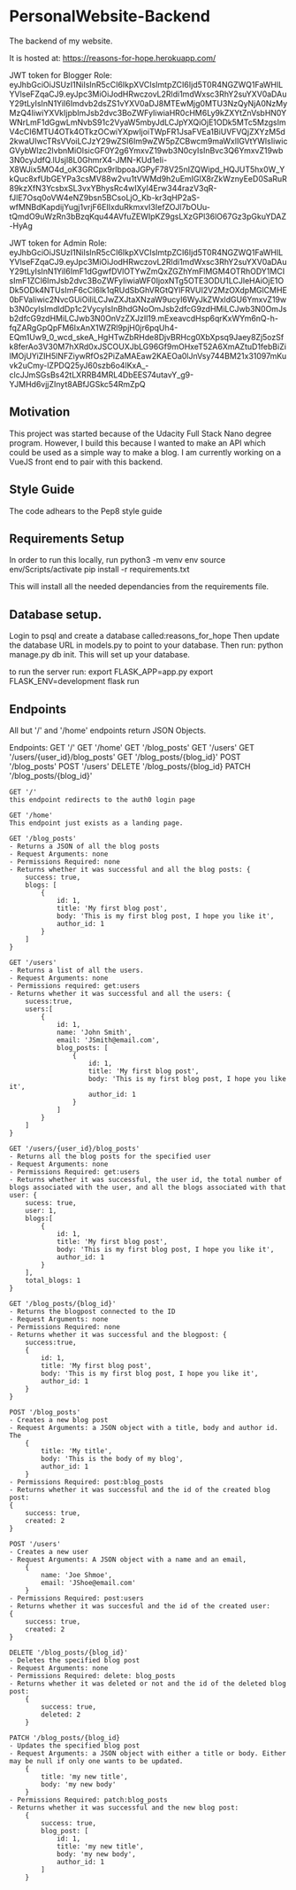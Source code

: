 # PersonalWebsite-Backend
The backend of my website.

It is hosted at: https://reasons-for-hope.herokuapp.com/

JWT token for Blogger Role: eyJhbGciOiJSUzI1NiIsInR5cCI6IkpXVCIsImtpZCI6Ijd5T0R4NGZWQ1FaWHlLYVlseFZqaCJ9.eyJpc3MiOiJodHRwczovL2Rldi1mdWxsc3RhY2suYXV0aDAuY29tLyIsInN1YiI6Imdvb2dsZS1vYXV0aDJ8MTEwMjg0MTU3NzQyNjA0NzMyMzQ4IiwiYXVkIjpbImJsb2dvc3BoZWFyIiwiaHR0cHM6Ly9kZXYtZnVsbHN0YWNrLmF1dGgwLmNvbS91c2VyaW5mbyJdLCJpYXQiOjE1ODk5MTc5MzgsImV4cCI6MTU4OTk4OTkzOCwiYXpwIjoiTWpFR1JsaFVEa1BiUVFVQjZXYzM5d2kwaUIwcTRsVVoiLCJzY29wZSI6Im9wZW5pZCBwcm9maWxlIGVtYWlsIiwicGVybWlzc2lvbnMiOlsicGF0Y2g6YmxvZ19wb3N0cyIsInBvc3Q6YmxvZ19wb3N0cyJdfQ.lUsjl8L0GhmrX4-JMN-KUd1eIi-X8WJix5MO4d_oK3GRCpx9rlbpoaJGPyF78V25nIZQWipd_HQJUT5hx0W_YkQuc8xfUbGEYPa3csMV88w2vu1tVWMd9h2uEmIGlX8rZkWznyEeD0SaRuR89kzXfN3YcsbxSL3vxYBhysRc4wIXyI4Erw344razV3qR-fJlE7Osq0oVW4eNZ9bsn5BCsoLjO_Kb-kr3qHP2aS-wfMNBdKapdijYugj1vrjF6EIIxduRkmxvI3IefZOJl7bOUu-tQmdO9uWzRn3bBzqKqu44AVfuZEWIpKZ9gsLXzGPl36lO67Gz3pGkuYDAZ-HyAg

JWT token for Admin Role: eyJhbGciOiJSUzI1NiIsInR5cCI6IkpXVCIsImtpZCI6Ijd5T0R4NGZWQ1FaWHlLYVlseFZqaCJ9.eyJpc3MiOiJodHRwczovL2Rldi1mdWxsc3RhY2suYXV0aDAuY29tLyIsInN1YiI6ImF1dGgwfDVlOTYwZmQxZGZhYmFlMGM4OTRhODY1MCIsImF1ZCI6ImJsb2dvc3BoZWFyIiwiaWF0IjoxNTg5OTE3ODU1LCJleHAiOjE1ODk5ODk4NTUsImF6cCI6Ik1qRUdSbGhVRGtQYlFRVUI2V2MzOXdpMGlCMHE0bFVaIiwic2NvcGUiOiIiLCJwZXJtaXNzaW9ucyI6WyJkZWxldGU6YmxvZ19wb3N0cyIsImdldDp1c2VycyIsInBhdGNoOmJsb2dfcG9zdHMiLCJwb3N0OmJsb2dfcG9zdHMiLCJwb3N0OnVzZXJzIl19.mExeavcdHsp6qrKxWYm6nQ-h-fqZARgGpQpFM6IxAnX1WZRl9pjH0jr6pqUh4-EQm1Uw9_0_wcd_skeA_HgHTwZbRHde8DjvBRHcg0XbXpsq9Jaey8Zj5ozSfk8ferAo3V30M7hXRd0xJSCOUXJbLG96Gf9mOHxeT52A6XmAZtuD1febBiZilMOjUYiZIH5lNFZiywRfOs2PiZaMAEaw2KAEOa0lJnVsy744BM21x31097mKuvk2uCmy-lZPDQ25yJ60szb6o4lKxA_-clcJJmSGsBs42tLXRRB4MRL4DbEES74utavY_g9-YJMHd6vjjZInyt8ABfJGSkc54RmZpQ 

## Motivation 
This project was started because of the Udacity Full Stack Nano degree program. However, I build this because I wanted to make an API which could be used as a simple way to make a blog. I am currently working on a VueJS front end to pair with this backend. 

## Style Guide
The code adhears to the Pep8 style guide

## Requirements Setup
In order to run this locally, run
python3 -m venv env
source env/Scripts/activate
pip install -r requirements.txt

This will install all the needed dependancies from the requirements
file. 

## Database setup. 
Login to psql and create a database called:reasons_for_hope
Then update the database URL in models.py to point to your 
database. 
Then run: python manage.py db init.
This will set up your database. 

to run the server run:
export FLASK_APP=app.py
export FLASK_ENV=development
flask run

## Endpoints 
All but '/' and '/home' endpoints return JSON Objects.

Endpoints:
GET '/'
GET '/home'
GET '/blog_posts'
GET '/users'
GET '/users/{user_id}/blog_posts'
GET '/blog_posts/{blog_id}'
POST '/blog_posts'
POST '/users'
DELETE '/blog_posts/{blog_id}
PATCH '/blog_posts/{blog_id}'


```
GET '/'
this endpoint redirects to the auth0 login page

GET '/home' 
This endpoint just exists as a landing page.

GET '/blog_posts'
- Returns a JSON of all the blog posts
- Request Arguments: none
- Permissions Required: none
- Returns whether it was successful and all the blog posts: {
    success: true,
    blogs: [
        {
            id: 1,
            title: 'My first blog post',
            body: 'This is my first blog post, I hope you like it',
            author_id: 1
        }
    ]
}

GET '/users'
- Returns a list of all the users.
- Request Arguments: none
- Permissions required: get:users
- Returns whether it was successful and all the users: {
    sucess:true,
    users:[
        {
            id: 1,
            name: 'John Smith',
            email: 'JSmith@email.com',
            blog_posts: [
                {
                    id: 1,
                    title: 'My first blog post',
                    body: 'This is my first blog post, I hope you like it',
                    author_id: 1
                }
            ]
        }
    ]
}

GET '/users/{user_id}/blog_posts'
- Returns all the blog posts for the specified user
- Request Arguments: none
- Permissions Required: get:users
- Returns whether it was successful, the user id, the total number of blogs associated with the user, and all the blogs associated with that user: {
    sucess: true,
    user: 1,
    blogs:[
        {
            id: 1,
            title: 'My first blog post',
            body: 'This is my first blog post, I hope you like it',
            author_id: 1
        }
    ],
    total_blogs: 1
}

GET '/blog_posts/{blog_id}'
- Returns the blogpost connected to the ID
- Request Arguments: none
- Permissions Required: none
- Returns whether it was successful and the blogpost: {
    success:true,
    {
        id: 1,
        title: 'My first blog post',
        body: 'This is my first blog post, I hope you like it',
        author_id: 1
    }
} 

POST '/blog_posts'
- Creates a new blog post
- Request Arguments: a JSON object with a title, body and author id. The 
    {
        title: 'My title',
        body: 'This is the body of my blog',
        author_id: 1
    }
- Permissions Required: post:blog_posts
- Returns whether it was successful and the id of the created blog post:
{
    success: true, 
    created: 2
}

POST '/users'
- Creates a new user
- Request Arguments: A JSON object with a name and an email,
    {
        name: 'Joe Shmoe',
        email: 'JShoe@email.com'
    }
- Permissions Required: post:users
- Returns whether it was succesful and the id of the created user:
{
    success: true,
    created: 2
}

DELETE '/blog_posts/{blog_id}'
- Deletes the specified blog post
- Request Arguments: none
- Permissions Required: delete: blog_posts
- Returns whether it was deleted or not and the id of the deleted blog post: 
    {
        success: true,
        deleted: 2
    } 

PATCH '/blog_posts/{blog_id}
- Updates the specified blog post
- Request Arguments: a JSON object with either a title or body. Either may be null if only one wants to be updated. 
    {
        title: 'my new title',
        body: 'my new body'
    }
- Permissions Required: patch:blog_posts
- Returns whether it was successful and the new blog post:
    {
        success: true,
        blog_post: [
            id: 1,
            title: 'my new title',
            body: 'my new body',
            author_id: 1
        ]
    }